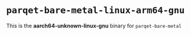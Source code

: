 # `parqet-bare-metal-linux-arm64-gnu`

This is the **aarch64-unknown-linux-gnu** binary for `parqet-bare-metal`
